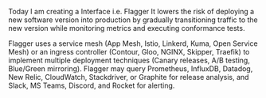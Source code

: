 Today I am creating a Interface i.e. Flagger
It lowers the risk of deploying a new software version into production by gradually transitioning traffic to the new version while monitoring metrics and executing conformance tests. 

Flagger uses a service mesh (App Mesh, Istio, Linkerd, Kuma, Open Service Mesh) or an ingress controller (Contour, Gloo, NGINX, Skipper, Traefik) to implement multiple deployment techniques (Canary releases, A/B testing, Blue/Green mirroring).
Flagger may query Prometheus, InfluxDB, Datadog, New Relic, CloudWatch, Stackdriver, or Graphite for release analysis, and Slack, MS Teams, Discord, and Rocket for alerting. 
